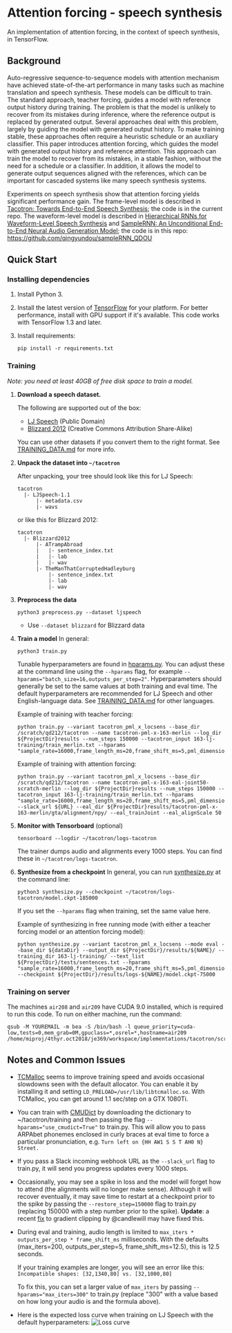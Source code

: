 # Attention forcing - speech synthesis


An implementation of attention forcing, in the context of speech synthesis, in TensorFlow.


## Background
Auto-regressive sequence-to-sequence models with attention mechanism have achieved state-of-the-art performance in many tasks such as machine translation and speech synthesis. These models can be difficult to train. The standard approach, teacher forcing, guides a model with reference output history during training. The problem is that the model is unlikely to recover from its mistakes during inference, where the reference output is replaced by generated output. Several approaches deal with this problem, largely by guiding the model with generated output history. To make training stable, these approaches often require a heuristic schedule or an auxiliary classifier. This paper introduces attention forcing, which guides the model with generated output history and reference attention. This approach can train the model to recover from its mistakes, in a stable fashion, without the need for a schedule or a classifier. In addition, it allows the model to generate output sequences aligned with the references, which can be important for cascaded systems like many speech synthesis systems.

Experiments on speech synthesis show that attention forcing yields significant performance gain. The frame-level model is described in [Tacotron: Towards End-to-End Speech Synthesis](https://arxiv.org/pdf/1703.10135.pdf); the code is in the current repo. The waveform-level model is described in [Hierarchical RNNs for Waveform-Level Speech Synthesis](https://ieeexplore.ieee.org/document/8639588) and [SampleRNN: An Unconditional End-to-End Neural Audio Generation Model](https://arxiv.org/abs/1612.07837); the code is in this repo: https://github.com/qingyundou/sampleRNN_QDOU



## Quick Start

### Installing dependencies

1. Install Python 3.

2. Install the latest version of [TensorFlow](https://www.tensorflow.org/install/) for your platform. For better
   performance, install with GPU support if it's available. This code works with TensorFlow 1.3 and later.

3. Install requirements:
   ```
   pip install -r requirements.txt
   ```



### Training

*Note: you need at least 40GB of free disk space to train a model.*

1. **Download a speech dataset.**

   The following are supported out of the box:
    * [LJ Speech](https://keithito.com/LJ-Speech-Dataset/) (Public Domain)
    * [Blizzard 2012](http://www.cstr.ed.ac.uk/projects/blizzard/2012/phase_one) (Creative Commons Attribution Share-Alike)

   You can use other datasets if you convert them to the right format. See [TRAINING_DATA.md](TRAINING_DATA.md) for more info.


2. **Unpack the dataset into `~/tacotron`**

   After unpacking, your tree should look like this for LJ Speech:
   ```
   tacotron
     |- LJSpeech-1.1
         |- metadata.csv
         |- wavs
   ```

   or like this for Blizzard 2012:
   ```
   tacotron
     |- Blizzard2012
         |- ATrampAbroad
         |   |- sentence_index.txt
         |   |- lab
         |   |- wav
         |- TheManThatCorruptedHadleyburg
             |- sentence_index.txt
             |- lab
             |- wav
   ```

3. **Preprocess the data**
   ```
   python3 preprocess.py --dataset ljspeech
   ```
     * Use `--dataset blizzard` for Blizzard data

4. **Train a model**
    In general:
   ```
   python3 train.py
   ```

   Tunable hyperparameters are found in [hparams.py](hparams.py). You can adjust these at the command
   line using the `--hparams` flag, for example `--hparams="batch_size=16,outputs_per_step=2"`.
   Hyperparameters should generally be set to the same values at both training and eval time.
   The default hyperparameters are recommended for LJ Speech and other English-language data.
   See [TRAINING_DATA.md](TRAINING_DATA.md) for other languages.
   
   Example of training with teacher forcing:
   ```
   python train.py --variant tacotron_pml_x_locsens --base_dir /scratch/qd212/tacotron --name tacotron-pml-x-163-merlin --log_dir ${ProjectDir}results --num_steps 150000 --tacotron_input 163-lj-training/train_merlin.txt --hparams "sample_rate=16000,frame_length_ms=20,frame_shift_ms=5,pml_dimension=163,spec_type=fwbnd"
   ```
   
   Example of training with attention forcing:
   ```
   python train.py --variant tacotron_pml_x_locsens --base_dir /scratch/qd212/tacotron --name tacotron-pml-x-163-eal-joint50-scratch-merlin --log_dir ${ProjectDir}results --num_steps 150000 --tacotron_input 163-lj-training/train_merlin.txt --hparams "sample_rate=16000,frame_length_ms=20,frame_shift_ms=5,pml_dimension=163,spec_type=fwbnd" --slack_url ${URL} --eal_dir ${ProjectDir}results/tacotron-pml-x-163-merlin/gta/alignment/npy/ --eal_trainJoint --eal_alignScale 50
   ```


5. **Monitor with Tensorboard** (optional)
   ```
   tensorboard --logdir ~/tacotron/logs-tacotron
   ```

   The trainer dumps audio and alignments every 1000 steps. You can find these in
   `~/tacotron/logs-tacotron`.

6. **Synthesize from a checkpoint**
   In general, you can run [synthesize.py](tacotron/synthesize.py) at the command line:
   ```
   python3 synthesize.py --checkpoint ~/tacotron/logs-tacotron/model.ckpt-185000
   ```
   If you set the `--hparams` flag when training, set the same value here.
   
   Example of synthesizing in free running mode (with either a teacher forcing model or an attention forcing model):
   ```
   python synthesize.py --variant tacotron_pml_x_locsens --mode eval --base_dir ${dataDir} --output_dir ${ProjectDir}/results/${NAME}/ --training_dir 163-lj-training/ --text_list ${ProjectDir}/tests/sentences.txt --hparams "sample_rate=16000,frame_length_ms=20,frame_shift_ms=5,pml_dimension=163,spec_type=fwbnd" --checkpoint ${ProjectDir}/results/logs-${NAME}/model.ckpt-75000
   ```


### Training on server

The machines `air208` and `air209` have CUDA 9.0 installed, which is required to run this code. To run on either machine, run the command:

```
qsub -M YOUREMAIL -m bea -S /bin/bash -l queue_priority=cuda-low,tests=0,mem_grab=0M,gpuclass=*,osrel=*,hostname=air209 /home/miproj/4thyr.oct2018/je369/workspace/implementations/tacotron/scripts/run/onesixthree_locsens_pml_x_lj.sh
```


## Notes and Common Issues

  * [TCMalloc](http://goog-perftools.sourceforge.net/doc/tcmalloc.html) seems to improve
    training speed and avoids occasional slowdowns seen with the default allocator. You
    can enable it by installing it and setting `LD_PRELOAD=/usr/lib/libtcmalloc.so`. With TCMalloc,
    you can get around 1.1 sec/step on a GTX 1080Ti.

  * You can train with [CMUDict](http://www.speech.cs.cmu.edu/cgi-bin/cmudict) by downloading the
    dictionary to ~/tacotron/training and then passing the flag `--hparams="use_cmudict=True"` to
    train.py. This will allow you to pass ARPAbet phonemes enclosed in curly braces at eval
    time to force a particular pronunciation, e.g. `Turn left on {HH AW1 S S T AH0 N} Street.`

  * If you pass a Slack incoming webhook URL as the `--slack_url` flag to train.py, it will send
    you progress updates every 1000 steps.

  * Occasionally, you may see a spike in loss and the model will forget how to attend (the
    alignments will no longer make sense). Although it will recover eventually, it may
    save time to restart at a checkpoint prior to the spike by passing the
    `--restore_step=150000` flag to train.py (replacing 150000 with a step number prior to the
    spike). **Update**: a recent [fix](https://github.com/keithito/tacotron/pull/7) to gradient
    clipping by @candlewill may have fixed this.
    
  * During eval and training, audio length is limited to `max_iters * outputs_per_step * frame_shift_ms`
    milliseconds. With the defaults (max_iters=200, outputs_per_step=5, frame_shift_ms=12.5), this is
    12.5 seconds.
    
    If your training examples are longer, you will see an error like this:
    `Incompatible shapes: [32,1340,80] vs. [32,1000,80]`
    
    To fix this, you can set a larger value of `max_iters` by passing `--hparams="max_iters=300"` to
    train.py (replace "300" with a value based on how long your audio is and the formula above).
    
  * Here is the expected loss curve when training on LJ Speech with the default hyperparameters:
    ![Loss curve](https://user-images.githubusercontent.com/1945356/36077599-c0513e4a-0f21-11e8-8525-07347847720c.png)
